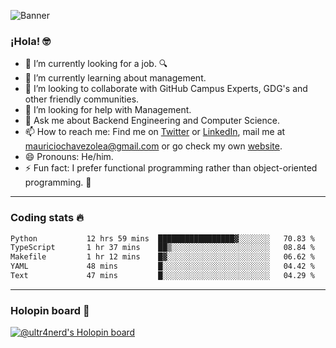 ![Banner](banner.gif)

### ¡Hola! 🤓

- 🔭 I’m currently looking for a job. 🔍
- 🌱 I’m currently learning about management.
- 👯 I’m looking to collaborate with GitHub Campus Experts, GDG's and other friendly communities.
- 🤔 I’m looking for help with Management.
- 💬 Ask me about Backend Engineering and Computer Science.
- 📫 How to reach me: Find me on [Twitter](https://twitter.com/ultr4nerd) or [LinkedIn](https://www.linkedin.com/in/ultr4nerd), mail me at [mauriciochavezolea@gmail.com](mailto:mauriciochavezolea@gmail.com) or go check my own [website](https://mauriciochavez.dev).
- 😄 Pronouns: He/him. 
- ⚡ Fun fact: I prefer functional programming rather than object-oriented programming. 🤭
---

### Coding stats 🔥

<!--START_SECTION:waka-->

```txt
Python           12 hrs 59 mins  █████████████████▓░░░░░░░   70.83 %
TypeScript       1 hr 37 mins    ██▒░░░░░░░░░░░░░░░░░░░░░░   08.84 %
Makefile         1 hr 12 mins    █▓░░░░░░░░░░░░░░░░░░░░░░░   06.62 %
YAML             48 mins         █░░░░░░░░░░░░░░░░░░░░░░░░   04.42 %
Text             47 mins         █░░░░░░░░░░░░░░░░░░░░░░░░   04.29 %
```

<!--END_SECTION:waka-->

---

### Holopin board 🦖

[![@ultr4nerd's Holopin board](https://holopin.me/ultr4nerd)](https://holopin.io/@ultr4nerd)
